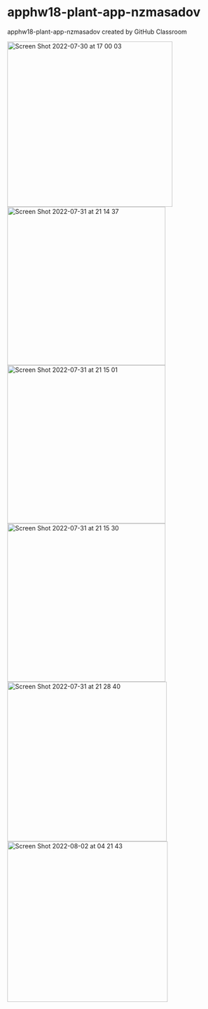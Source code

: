 # apphw18-plant-app-nzmasadov
apphw18-plant-app-nzmasadov created by GitHub Classroom

<img width="377" alt="Screen Shot 2022-07-30 at 17 00 03" src="https://user-images.githubusercontent.com/97827145/181915509-01f4f6ae-c9c0-4c08-a8ad-049a31c701bd.png">


<img width="361" alt="Screen Shot 2022-07-31 at 21 14 37" src="https://user-images.githubusercontent.com/97827145/182038339-92f5542e-79cd-437d-af55-f406cf9c62ca.png">

<img width="361" alt="Screen Shot 2022-07-31 at 21 15 01" src="https://user-images.githubusercontent.com/97827145/182038344-edc88e03-b21a-4f28-9fba-937cfc03c4d7.png">

<img width="361" alt="Screen Shot 2022-07-31 at 21 15 30" src="https://user-images.githubusercontent.com/97827145/182038351-02c29676-81d8-468d-8da1-4cd4dab64860.png">

<img width="364" alt="Screen Shot 2022-07-31 at 21 28 40" src="https://user-images.githubusercontent.com/97827145/182038349-025defec-9751-4258-aba6-cce6066b254f.png">

<img width="366" alt="Screen Shot 2022-08-02 at 04 21 43" src="https://user-images.githubusercontent.com/97827145/182266587-fe1a712f-17e7-4610-a7c2-39a28bee5a99.png">

